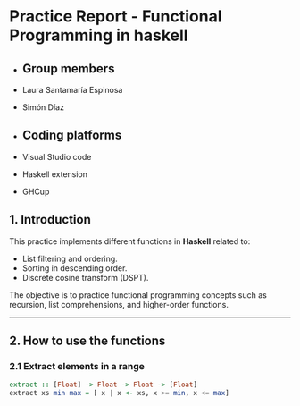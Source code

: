 # Practice Report - Functional Programming in haskell

- ## Group members
- Laura Santamaría Espinosa
- Simón Díaz

- ## Coding platforms
- Visual Studio code
- Haskell extension
- GHCup

## 1. Introduction
This practice implements different functions in **Haskell** related to:
- List filtering and ordering.
- Sorting in descending order.
- Discrete cosine transform (DSPT).

The objective is to practice functional programming concepts such as recursion, list comprehensions, and higher-order functions.

---

## 2. How to use the functions

### 2.1 Extract elements in a range
```Haskell
extract :: [Float] -> Float -> Float -> [Float]
extract xs min max = [ x | x <- xs, x >= min, x <= max]

